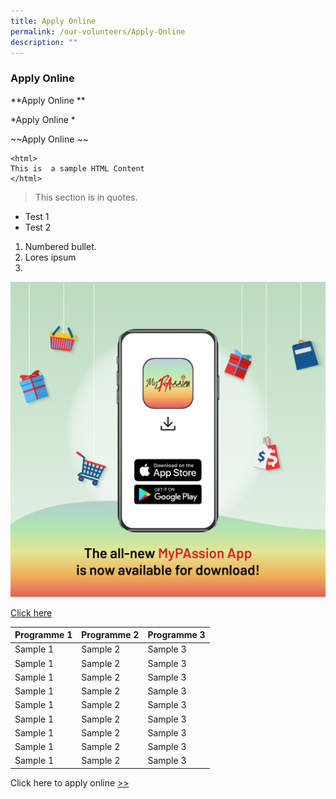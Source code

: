 ```yaml
---
title: Apply Online
permalink: /our-volunteers/Apply-Online
description: ""
---
```

### Apply Online

**Apply Online
**

*Apply Online 
*

~~Apply Online
~~

```
<html>
This is  a sample HTML Content
</html>
```

> This section is in quotes.
> 

* Test 1
* Test 2

1. Numbered bullet.
2. Lores ipsum
3. 


![Passion Mobile](/images/Passion%20Mobile.png)


[](/files/21st-term-pa-board-of-management-list.pdf)

[Click here](https://pa.gov.sg)




| Programme 1 | Programme  2 | Programme 3 |
| -------- | -------- | -------- |
|Sample 1     | Sample 2     | Sample 3     |
|Sample 1     | Sample 2     | Sample 3     |
|Sample 1     | Sample 2     | Sample 3     |
|Sample 1     | Sample 2     | Sample 3     |
|Sample 1     | Sample 2     | Sample 3     |
|Sample 1     | Sample 2     | Sample 3     |
|Sample 1     | Sample 2     | Sample 3     |
|Sample 1     | Sample 2     | Sample 3     |
|Sample 1     | Sample 2     | Sample 3     |




Click here to apply online [>>](https://www.grassrootsconnect.pa.gov.sg/VolunteerRegistration.aspx)



